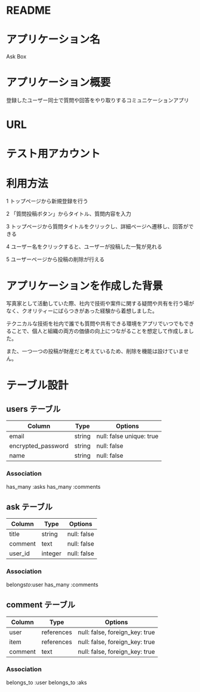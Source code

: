 # README

# アプリケーション名

Ask Box

# アプリケーション概要

登録したユーザー同士で質問や回答をやり取りするコミュニケーションアプリ

# URL

# テスト用アカウント

# 利用方法

1 トップページから新規登録を行う

2 「質問投稿ボタン」からタイトル、質問内容を入力

3 トップページから質問タイトルをクリックし、詳細ページへ遷移し、回答ができる

4 ユーザー名をクリックすると、ユーザーが投稿した一覧が見れる

5 ユーザーページから投稿の削除が行える

# アプリケーションを作成した背景

写真家として活動していた際、社内で技術や案件に関する疑問や共有を行う場がなく、クオリティーにばらつきがあった経験から着想しました。

テクニカルな技術を社内で誰でも質問や共有できる環境をアプリでいつでもできることで、個人と組織の両方の価値の向上につながることを想定して作成しました。

また、一つ一つの投稿が財産だと考えているため、削除を機能は設けていません。

# テーブル設計

## users テーブル

| Column             | Type   | Options                  |
| ------------------ | ------ | ------------------------ |
| email              | string | null: false unique: true |
| encrypted_password | string | null: false              |
| name               | string | null: false              |

### Association

has_many :asks
has_many :comments

## ask テーブル

| Column  | Type    | Options     |
| ------- | ------- | ----------- |
| title   | string  | null: false |
| comment | text    | null: false |
| user_id | integer | null: false |

### Association

belongs*to*:user
has_many :comments

## comment テーブル

| Column  | Type       | Options                        |
| ------- | ---------- | ------------------------------ |
| user    | references | null: false, foreign_key: true |
| item    | references | null: false, foreign_key: true |
| comment | text       | null: false, foreign_key: true |

### Association

belongs_to :user
belongs_to :aks
